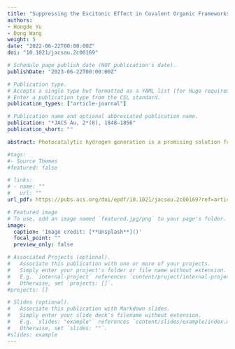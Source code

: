 ```yaml
---
title: "Suppressing the Excitonic Effect in Covalent Organic Frameworks for Metal-Free Hydrogen Generation"
authors:
- Hongde Yu
- Dong Wang
weight: 5
date: "2022-06-22T00:00:00Z"
doi: "10.1021/jacsau.2c00169"

# Schedule page publish date (NOT publication's date).
publishDate: "2023-06-22T00:00:00Z"

# Publication type.
# Accepts a single type but formatted as a YAML list (for Hugo requirements).
# Enter a publication type from the CSL standard.
publication_types: ["article-journal"]

# Publication name and optional abbreviated publication name.
publication: "*JACS Au, 2*(8), 1848–1856"
publication_short: ""

abstract: Photocatalytic hydrogen generation is a promising solution for renewable energy production and plays a role in achieving carbon neutrality. Covalent organic frameworks (COFs) with highly designable backbones and inherent pores have emerged as novel photocatalysts, yet the strong excitonic effect in COFs can impede the promotion of energy conversion efficiency. Here, we propose a facile approach to suppress the excitonic effect in COFs, which is by narrowing the band gap and increasing the dielectric screening via a rational backbone design and chemical modifications. Based on the GW-BSE method, we uncover a linear relationship between the electronic dielectric constant and the inverse square of the optical band gap of COFs of the Lieb lattice. We further demonstrate that both reduced exciton binding energy and enhanced sunlight absorption can be simultaneously realized in COFs with a narrow band gap. Specifically, we show that one of our designed COFs whose exciton binding energy is nearly half that of g-C3N4 is capable of metal-free hydrogen production under near-infrared light irradiation. Our results showcase an effective method to suppress the excitonic effect in COFs and also pave the way for their applications in photocatalytic, photovoltaic, and other related solar energy conversions.

#tags:
#- Source Themes
#featured: false

# links:
# - name: ""
#   url: ""
url_pdf: https://pubs.acs.org/doi/epdf/10.1021/jacsau.2c00169?ref=article_openPDF

# Featured image
# To use, add an image named `featured.jpg/png` to your page's folder. 
image:
  caption: 'Image credit: [**Unsplash**]()'
  focal_point: ""
  preview_only: false

# Associated Projects (optional).
#   Associate this publication with one or more of your projects.
#   Simply enter your project's folder or file name without extension.
#   E.g. `internal-project` references `content/project/internal-project/index.md`.
#   Otherwise, set `projects: []`.
#projects: []

# Slides (optional).
#   Associate this publication with Markdown slides.
#   Simply enter your slide deck's filename without extension.
#   E.g. `slides: "example"` references `content/slides/example/index.md`.
#   Otherwise, set `slides: ""`.
#slides: example
---
```

